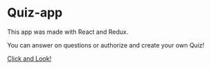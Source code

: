 # Quiz-app 

This app was made with React and Redux.

You can answer on questions or authorize and create your own Quiz!

[Click and Look!](https://my-quiz-app-13075.web.app/)
